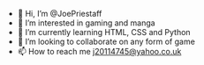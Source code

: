- 👋 Hi, I’m @JoePriestaff
- 👀 I’m interested in gaming and manga
- 🌱 I’m currently learning HTML, CSS and Python
- 💞️ I’m looking to collaborate on any form of game
- 📫 How to reach me j20114745@yahoo.co.uk

<!---
JoePriestaff/JoePriestaff is a ✨ special ✨ repository because its `README.md` (this file) appears on your GitHub profile.
You can click the Preview link to take a look at your changes.
--->
